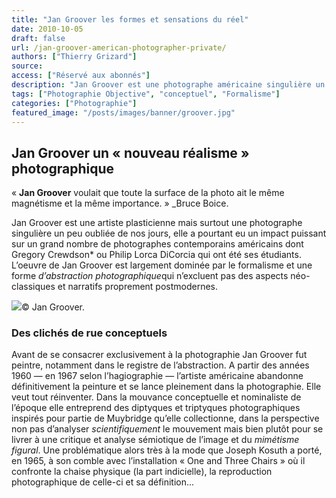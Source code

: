 ```yaml
---
title: "Jan Groover les formes et sensations du réel"
date: 2010-10-05
draft: false
url: /jan-groover-american-photographer-private/
authors: ["Thierry Grizard"]
source:
access: ["Réservé aux abonnés"]
description: "Jan Groover est une photographe américaine singulière un peu oubliée, elle a pourtant eu un impact puissant sur nombre de photographes contemporains."
tags: ["Photographie Objective", "conceptuel", "Formalisme"]
categories: ["Photographie"]
featured_image: "/posts/images/banner/groover.jpg"
---
```

## Jan Groover un « nouveau réalisme » photographique

« **Jan Groover** voulait que toute la surface de la photo ait le même magnétisme et la même importance. » _Bruce Boice.

Jan Groover est une artiste plasticienne mais surtout une photographe singulière un peu oubliée de nos jours, elle a pourtant eu un impact puissant sur un grand nombre de photographes contemporains américains dont Gregory Crewdson* ou Philip Lorca DiCorcia qui ont été ses étudiants. L’oeuvre de Jan Groover est largement dominée par le formalisme et une forme *d’abstraction* *photographique*qui n’excluent pas des aspects néo-classiques et narratifs proprement postmodernes.

![](/posts/images/groover/jan-groover_solo-show_elysee-museum_switzerland_2019.002-3.jpg)© Jan Groover.

### Des clichés de rue conceptuels

Avant de se consacrer exclusivement à la photographie Jan Groover fut peintre, notamment dans le registre de l’abstraction. A partir des années 1960 — en 1967 selon l’hagiographie — l’artiste américaine abandonne définitivement la peinture et se lance pleinement dans la photographie. Elle veut tout réinventer. Dans la mouvance conceptuelle et nominaliste de l’époque elle entreprend des diptyques et triptyques photographiques inspirés pour partie de Muybridge qu’elle collectionne, dans la perspective non pas d’analyser *scientifiquement* le mouvement mais bien plutôt pour se livrer à une critique et analyse sémiotique de l’image et du *mimétisme figural*. Une problématique alors très à la mode que Joseph Kosuth a porté, en 1965, à son comble avec l’installation « One and Three Chairs » où il confronte la chaise physique (la part indicielle), la reproduction photographique de celle-ci et sa définition...